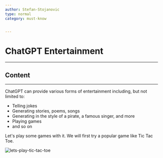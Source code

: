```yaml
---
author: Stefan-Stojanovic
type: normal
category: must-know
 

---
```


# ChatGPT Entertainment

---

## Content

---

ChatGPT can provide various forms of entertainment including, but not limited to:
- Telling jokes
- Generating stories, poems, songs
- Generating in the style of a pirate, a famous singer, and more
- Playing games
- and so on

Let's play some games with it. We will first try a popular game like Tic Tac Toe. 

![lets-play-tic-tac-toe](https://img.enkipro.com/7b8d9cab53c5a25874ff2751b175faf2.png)